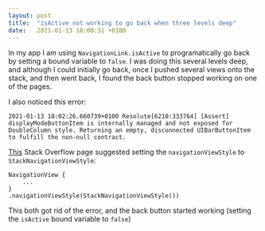 ```yaml
---
layout: post
title:  "isActive not working to go back when three levels deep"
date:   2021-01-13 18:00:31 +0100
---
```

In my app I am using `NavigationLink.isActive` to programatically go back by setting a bound variable to `false`.  I was doing this several levels deep, and although I could initially go back, once I pushed several views onto the stack, and then went back, I found the back button stopped working on one of the pages.

I also noticed this error:

```
2021-01-13 18:02:26.660739+0100 Resolute[6210:333764] [Assert] displayModeButtonItem is internally managed and not exposed for DoubleColumn style. Returning an empty, disconnected UIBarButtonItem to fulfill the non-null contract.
```

[This](https://stackoverflow.com/a/64752414/3390) Stack Overflow page suggested setting the `navigationViewStyle` to `StackNavigationViewStyle`:

```
NavigationView {
    ...
}
.navigationViewStyle(StackNavigationViewStyle())
```

This both got rid of the error, and the back button started working (setting the `isActive` bound variable to `false`)
